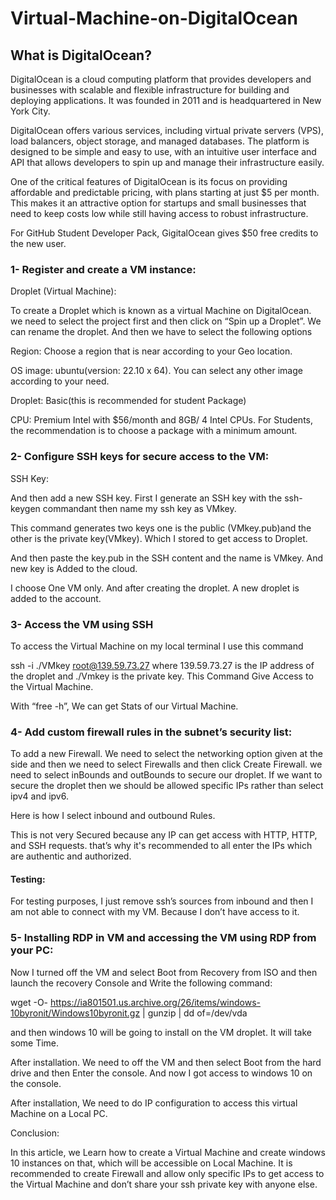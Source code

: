 # Virtual-Machine-on-DigitalOcean
## What is DigitalOcean?

DigitalOcean is a cloud computing platform that provides developers and businesses with scalable and flexible infrastructure for building and deploying applications. It was founded in 2011 and is headquartered in New York City.

DigitalOcean offers various services, including virtual private servers (VPS), load balancers, object storage, and managed databases. The platform is designed to be simple and easy to use, with an intuitive user interface and API that allows developers to spin up and manage their infrastructure easily.

One of the critical features of DigitalOcean is its focus on providing affordable and predictable pricing, with plans starting at just $5 per month. This makes it an attractive option for startups and small businesses that need to keep costs low while still having access to robust infrastructure.

For GitHub Student Developer Pack, GigitalOcean gives $50 free credits to the new user.

### 1- Register and create a VM instance:

Droplet (Virtual Machine):

To create a Droplet which is known as a virtual Machine on DigitalOcean. we need to select the project first and then click on “Spin up a Droplet”. We can rename the droplet. And then we have to select the following options

Region: Choose a region that is near according to your Geo location.

OS image: ubuntu(version: 22.10 x 64). You can select any other image according to your need.

Droplet: Basic(this is recommended for student Package)

CPU: Premium Intel with $56/month and 8GB/ 4 Intel CPUs. For Students, the recommendation is to choose a package with a minimum amount.

### 2- Configure SSH keys for secure access to the VM:

SSH Key:

And then add a new SSH key. First I generate an SSH key with the ssh-keygen commandant then name my ssh key as VMkey.

This command generates two keys one is the public (VMkey.pub)and the other is the private key(VMkey). Which I stored to get access to Droplet.

And then paste the key.pub in the SSH content and the name is VMkey. And new key is Added to the cloud.

I choose One VM only. And after creating the droplet. A new droplet is added to the account.

### 3- Access the VM using SSH

To access the Virtual Machine on my local terminal I use this command

ssh -i ./VMkey root@139.59.73.27
where 139.59.73.27 is the IP address of the droplet and ./Vmkey is the private key. This Command Give Access to the Virtual Machine.

With “free -h”, We can get Stats of our Virtual Machine.

### 4- Add custom firewall rules in the subnet’s security list:

To add a new Firewall. We need to select the networking option given at the side and then we need to select Firewalls and then click Create Firewall. we need to select inBounds and outBounds to secure our droplet. If we want to secure the droplet then we should be allowed specific IPs rather than select ipv4 and ipv6.

Here is how I select inbound and outbound Rules.



This is not very Secured because any IP can get access with HTTP, HTTP, and SSH requests. that’s why it's recommended to all enter the IPs which are authentic and authorized.

#### Testing:

For testing purposes, I just remove ssh’s sources from inbound and then I am not able to connect with my VM. Because I don’t have access to it.


### 5- Installing RDP in VM and accessing the VM using RDP from your PC:

Now I turned off the VM and select Boot from Recovery from ISO and then launch the recovery Console and Write the following command:

  wget -O- https://ia801501.us.archive.org/26/items/windows-10byronit/Windows10byronit.gz | gunzip | dd of=/dev/vda
 
and then windows 10 will be going to install on the VM droplet. It will take some Time.

After installation. We need to off the VM and then select Boot from the hard drive and then Enter the console. And now I got access to windows 10 on the console.


After installation, We need to do IP configuration to access this virtual Machine on a Local PC.

Conclusion:

In this article, we Learn how to create a Virtual Machine and create windows 10 instances on that, which will be accessible on Local Machine. It is recommended to create Firewall and allow only specific IPs to get access to the Virtual Machine and don’t share your ssh private key with anyone else.






